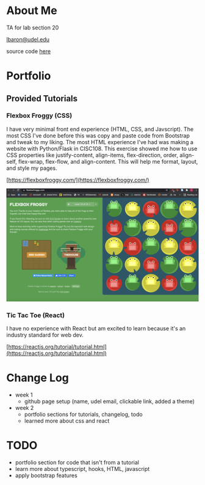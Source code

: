 # About Me
TA for lab section 20

lbaron@udel.edu

source code [here](https://github.com/laurenbaron/laurenbaron.github.io)

# Portfolio
## Provided Tutorials
### Flexbox Froggy (CSS)
I have very minimal front end experience (HTML, CSS, and Javscript). The most CSS I've done before this was copy and paste code from Bootstrap and tweak to my liking. The most HTML experience I've had was making a website with Python/Flask in CISC108. This exercise showed me how to use CSS properties like justify-content, align-items, flex-direction, order, align-self, flex-wrap, flex-flow, and align-content. This will help me format, layout, and style my pages. 

[https://flexboxfroggy.com/](https://flexboxfroggy.com/)

![Flexbox completion image](images/flexbox.png)

### Tic Tac Toe (React)
I have no experience with React but am excited to learn because it's an industry standard for web dev. 

[https://reactjs.org/tutorial/tutorial.html](https://reactjs.org/tutorial/tutorial.html)


# Change Log
- week 1
    - github page setup (name, udel email, clickable link, added a theme)
- week 2
    - portfolio sections for tutorials, changelog, todo
    - learned more about css and react

# TODO
- portfolio section for code that isn't from a tutorial
- learn more about typescript, hooks, HTML, javascript
- apply bootstrap features
